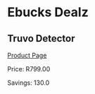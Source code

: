 
# Ebucks Dealz
## Truvo Detector
[Product Page](https://www.ebucks.com/web/shop/productSelected.do?prodId=1067940324&catId=370101825)

Price: R799.00

Savings: 130.0


	